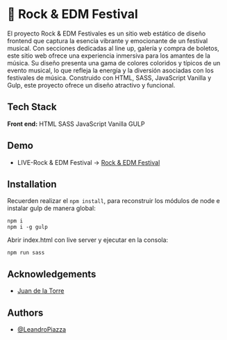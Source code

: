 
# 🎵 Rock & EDM Festival
El proyecto Rock & EDM Festivales es un sitio web estático de diseño frontend que captura la esencia vibrante y emocionante de un festival musical. Con secciones dedicadas al line up, galería y compra de boletos, este sitio web ofrece una experiencia inmersiva para los amantes de la música. Su diseño presenta una gama de colores coloridos y típicos de un evento musical, lo que refleja la energía y la diversión asociadas con los festivales de música.
Construido con HTML, SASS, JavaScript Vanilla y Gulp, este proyecto ofrece un diseño atractivo y funcional.


## Tech Stack

**Front end:** HTML SASS JavaScript Vanilla GULP 

## Demo 

- LIVE-Rock & EDM Festival -> [Rock & EDM Festival](https://festivalmusica-by-lean98.netlify.app/)

## Installation

Recuerden realizar el ```npm install```, para reconstruir los módulos de node e instalar gulp de manera global:
```bas
npm i
npm i -g gulp
```

Abrir index.html con live server y ejecutar en la consola:

```bas
npm run sass
```
## Acknowledgements

 - [Juan de la Torre](https://codigoconjuan.com/)


## Authors

- [@LeandroPiazza](https://www.github.com/Lean-98)
